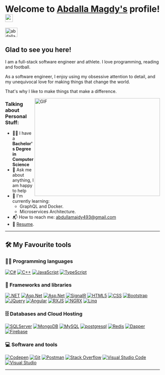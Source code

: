 # Welcome to [Abdalla Magdy's](https://#/) profile! <a href="https://#"><img src="https://#" width="25px"></a>

<a href="https://www.linkedin.com/in/abdalla-magdy-5437a4293/" target="_blank"><img align="center" src="https://raw.githubusercontent.com/rahuldkjain/github-profile-readme-generator/master/src/images/icons/Social/linked-in-alt.svg" alt="abdalla-magdy" height="30" width="40" /></a>
&nbsp;




## Glad to see you here! &nbsp; 

I am a full-stack software engineer and athlete. I love programming, reading and football.

As a software engineer, I enjoy using my obsessive attention to detail, and my unequivocal love for making things that change the world.

That's why I like to make things that make a difference.

<img align="right" alt="GIF" src="https://media4.giphy.com/media/v1.Y2lkPTc5MGI3NjExZGRnNjllaGJzYmZyNDI5Y2ZkMHlpaTN1Njg0cWw3MzN0dHpma3M4cyZlcD12MV9pbnRlcm5hbF9naWZfYnlfaWQmY3Q9Zw/qgQUggAC3Pfv687qPC/giphy.gif" width="408" height="318" />


### Talking about Personal Stuff:

- 👨‍🎓 I have a **Bachelor's Degree in Computer Science**
- 💬 Ask me about anything, I am happy to help
- 🌱 I'm currently learning:
  - GraphQL and Docker.
  - Microservices Architecture.
- 📬 How to reach me: [abdullamajdy493@gmail.com](mailto:abdullamajdy493@gmail.com)
- 📝 [Resume](https://drive.google.com/file/d/1YxE9j9oIzAaMpLzwtV09RKgyWSXieqCj/view?usp=drive_link).

---

## 🛠️ My Favourite tools

### 👨‍💻 Programming languages

<p>
    <a href="#"><img alt="C#" src="https://img.shields.io/badge/-C%23-blue?logo=csharp&label="></a>
    <a href="#"><img alt="C++" src="https://custom-icon-badges.herokuapp.com/badge/C++-9C033A.svg?logo=cpp2&logoColor=white"></a>
    <a href="#"><img alt="JavaScript" src="https://img.shields.io/badge/JavaScript-F7DF1E.svg?logo=javascript&logoColor=black"></a>
    <a href="#"><img alt="TypeScript" src="https://img.shields.io/badge/TypeScript-007ACC.svg?logo=typescript&logoColor=white"></a>
</p>

### 🧰 Frameworks and libraries

<p>
    <a href="#"><img alt=".NET" src="https://img.shields.io/badge/-.NET%20-blueviolet"></a>
    <a href="#"><img alt="Asp.Net" src="https://img.shields.io/badge/-ASP.NET%20Core-5C2D91?logo=dotnet&label="></a>
    <a href="#"><img alt="Asp.Net" src="https://img.shields.io/badge/-Entity%20Framework-DC382D?logo=dotnet&label="></a>
    <a href="#"><img alt="SignalR" src="https://img.shields.io/badge/-SignalR-blue?logo=dotnet&label="></a>
    <a href="#"><img alt="HTML5" src="https://img.shields.io/badge/HTML5-8A2BE2"></a>
    <a href="#"><img alt="CSS" src="https://img.shields.io/badge/CSS3-8A2B00"></a>
    <a href="#"><img alt="Bootstrap" src="https://img.shields.io/badge/Bootstrap-7952B3.svg?logo=bootstrap&logoColor=white"></a>
    <a href="#"><img alt="JQuery" src="https://img.shields.io/badge/JQuery-CCC"></a>
    <a href="#"><img alt="Angular" src="https://img.shields.io/badge/-Angular-red?logo=angular&label="></a>
    <a href="#"><img alt="RXJS" src="https://img.shields.io/badge/-RxJS-B7178C?logo=reactivex&label="></a>
    <a href="#"><img alt="NGRX" src="https://img.shields.io/badge/NGRX-8A2BE2"></a>
    <a href="#"><img alt="Linq" src="https://img.shields.io/badge/-LinQ-07405E?logo=dotnet&label="></a>
    
    
</p>

### 🗄️ Databases and Cloud Hosting

<p>
    <a href="#"><img alt="SQLServer" src ="https://img.shields.io/badge/Microsoft_SQL_Server-CC2927"></a>
    <a href="#"><img alt="MongoDB" src ="https://img.shields.io/badge/MongoDB-4ea94b.svg?logo=mongodb&logoColor=white"></a>
    <a href="#"><img alt="MySQL" src="https://img.shields.io/badge/MySQL-00f.svg?logo=mysql&logoColor=white"></a>
    <a href="#"><img alt="postgresql" src="https://img.shields.io/badge/postgresql-ddd"></a>
    <a href="#"><img alt="Redis" src="https://img.shields.io/badge/-Redis-000000?logo=redis&label="></a>
    <a href="#"><img alt="Dapper" src="https://img.shields.io/badge/-Dapper-07405E?logo=nuget&label="></a>
    <a href="#"><img alt="Firebase" src="https://img.shields.io/badge/Firebase-8A2BE2"></a>
</p>

### 💻 Software and tools

<p>
    <a href="#"><img alt="Codepen" src="https://img.shields.io/badge/Codepen-000000.svg?logo=codepen&logoColor=white"></a>
    <a href="#"><img alt="Git" src="https://img.shields.io/badge/Git-F05033.svg?logo=git&logoColor=white"></a>
    <a href="#"><img alt="Postman" src="https://img.shields.io/badge/Postman-FF6C37?logo=postman&logoColor=white"></a>
    <a href="#"><img alt="Stack Overflow" src="https://img.shields.io/badge/-Stack%20Overflow-FE7A16?logo=stack-overflow&logoColor=white"></a>
    <a href="#"><img alt="Visual Studio Code" src="https://img.shields.io/badge/Visual%20Studio%20Code-0078d7.svg?logo=visual-studio-code&logoColor=white"></a>
    <a href="#"><img alt="Visual Studio" src="https://img.shields.io/badge/-Visual%20Studio-5C2D91?logo=visualstudio&label="></a>
</p>

---
